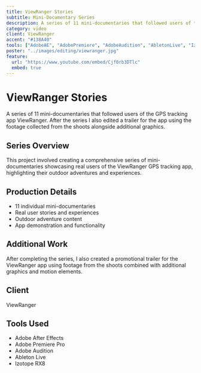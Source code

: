 ```yaml
---
title: ViewRanger Stories
subtitle: Mini-Documentary Series
description: A series of 11 mini-documentaries that followed users of the GPS tracking app ViewRanger. After the series I also edited a trailer for the app using the footage collected from the shoots alongside additional graphics.
category: video
client: ViewRanger
accent: "#138A40"
tools: ["AdobeAE", "AdobePremiere", "AdobeAudition", "AbletonLive", "IzotopeRX8"]
poster: "../images/editing/viewranger.jpg"
feature:
  url: "https://www.youtube.com/embed/Cjf0rb3DTlc"
  embed: true
---
```


# ViewRanger Stories

A series of 11 mini-documentaries that followed users of the GPS tracking app ViewRanger. After the series I also edited a trailer for the app using the footage collected from the shoots alongside additional graphics.

## Series Overview

This project involved creating a comprehensive series of mini-documentaries showcasing real users of the ViewRanger GPS tracking app, highlighting their outdoor adventures and experiences.

## Production Details

- 11 individual mini-documentaries
- Real user stories and experiences
- Outdoor adventure content
- App demonstration and functionality

## Additional Work

After completing the series, I also created a promotional trailer for the ViewRanger app using footage from the shoots combined with additional graphics and motion elements.

## Client

ViewRanger

## Tools Used

- Adobe After Effects
- Adobe Premiere Pro
- Adobe Audition
- Ableton Live
- Izotope RX8
